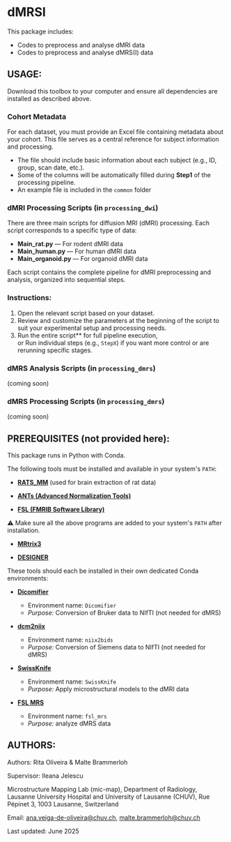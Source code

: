 # dMRSI

This package includes:
   - Codes to preprocess and analyse dMRI data
   - Codes to preprocess and analyse dMRS(I) data
  

## USAGE:

Download this toolbox to your computer and ensure all dependencies are installed as described above.

### Cohort Metadata

For each dataset, you must provide an Excel file containing metadata about your cohort. This file serves as a central reference for subject information and processing.

- The file should include basic information about each subject (e.g., ID, group, scan date, etc.).
- Some of the columns will be automatically filled during **Step1** of the processing pipeline.
- An example file is included in the `common` folder

### dMRI Processing Scripts (in `processing_dwi`)

There are three main scripts for diffusion MRI (dMRI) processing. Each script corresponds to a specific type of data:

- **Main_rat.py** — For rodent dMRI data  
- **Main_human.py** — For human dMRI data  
- **Main_organoid.py** — For organoid dMRI data

Each script contains the complete pipeline for dMRI preprocessing and analysis, organized into sequential steps.

### Instructions:
1. Open the relevant script based on your dataset.
2. Review and customize the parameters at the beginning of the script to suit your experimental setup and processing needs.
3. Run the entire script** for full pipeline execution,  
   or
   Run individual steps (e.g., `StepX`) if you want more control or are rerunning specific stages.

### dMRS Analysis Scripts (in `processing_dmrs`)
(coming soon)

### dMRS Processing Scripts (in `processing_dmrs`)
(coming soon)

## PREREQUISITES (not provided here):

This package runs in Python with Conda.

The following tools must be installed and available in your system's `PATH`:

- [**RATS_MM**](https://iibi.uiowa.edu/rats-rodent-brain-mri)  (used for brain extraction of rat data)

- [**ANTs (Advanced Normalization Tools)**](https://github.com/ANTsX/ANTs)

- [**FSL (FMRIB Software Library)**](https://fsl.fmrib.ox.ac.uk/fsl/docs/#/)

⚠️ Make sure all the above programs are added to your system's `PATH` after installation.

- [**MRtrix3**](https://www.mrtrix.org/)

- [**DESIGNER**](https://nyu-diffusionmri.github.io/DESIGNER-v2/)
 

These tools should each be installed in their own dedicated Conda environments:

- [**Dicomifier**](https://github.com/lamyj/dicomifier)  
  - Environment name: `Dicomifier`  
  - *Purpose:* Conversion of Bruker data to NIfTI (not needed for dMRS)
 
- [**dcm2niix**](https://github.com/rordenlab/dcm2niix)  
  - Environment name: `niix2bids`  
  - *Purpose:* Conversion of Siemens data to NIfTI (not needed for dMRS)

- [**SwissKnife**](https://github.com/QuentinUhl/graymatter_swissknife)  
  - Environment name: `SwissKnife`
  - *Purpose:* Apply microstructural models to the dMRI data
 
- [**FSL MRS**](https://open.win.ox.ac.uk/pages/fsl/fsl_mrs/)  
  - Environment name: `fsl_mrs`
  - *Purpose:* analyze dMRS data


## AUTHORS:

Authors: Rita Oliveira & Malte Brammerloh

Supervisor: Ileana Jelescu

Microstructure Mapping Lab (mic-map),
Department of Radiology,
Lausanne University Hospital and University of Lausanne (CHUV),
Rue Pépinet 3, 1003 Lausanne, Switzerland

Email: ana.veiga-de-oliveira@chuv.ch, malte.brammerloh@chuv.ch 

Last updated: June 2025
